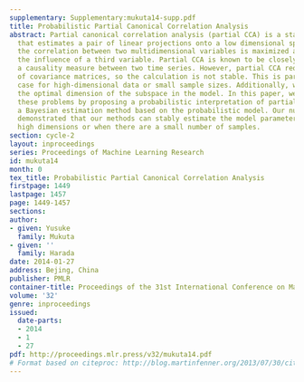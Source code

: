 ```yaml
---
supplementary: Supplementary:mukuta14-supp.pdf
title: Probabilistic Partial Canonical Correlation Analysis
abstract: Partial canonical correlation analysis (partial CCA) is a statistical method
  that estimates a pair of linear projections onto a low dimensional space, where
  the correlation between two multidimensional variables is maximized after eliminating
  the influence of a third variable. Partial CCA is known to be closely related to
  a causality measure between two time series. However, partial CCA requires the inverses
  of covariance matrices, so the calculation is not stable. This is particularly the
  case for high-dimensional data or small sample sizes. Additionally, we cannot estimate
  the optimal dimension of the subspace in the model. In this paper, we have addressed
  these problems by proposing a probabilistic interpretation of partial CCA and deriving
  a Bayesian estimation method based on the probabilistic model. Our numerical experiments
  demonstrated that our methods can stably estimate the model parameters, even in
  high dimensions or when there are a small number of samples.
section: cycle-2
layout: inproceedings
series: Proceedings of Machine Learning Research
id: mukuta14
month: 0
tex_title: Probabilistic Partial Canonical Correlation Analysis
firstpage: 1449
lastpage: 1457
page: 1449-1457
sections: 
author:
- given: Yusuke
  family: Mukuta
- given: ''
  family: Harada
date: 2014-01-27
address: Bejing, China
publisher: PMLR
container-title: Proceedings of the 31st International Conference on Machine Learning
volume: '32'
genre: inproceedings
issued:
  date-parts:
  - 2014
  - 1
  - 27
pdf: http://proceedings.mlr.press/v32/mukuta14.pdf
# Format based on citeproc: http://blog.martinfenner.org/2013/07/30/citeproc-yaml-for-bibliographies/
---
```

